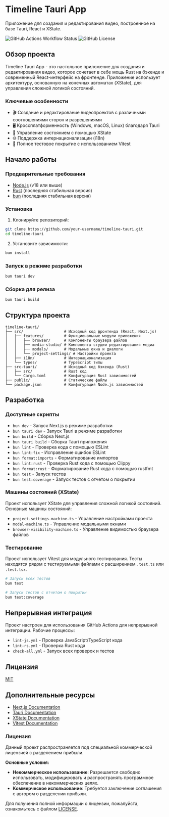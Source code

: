 # Timeline Tauri App

Приложение для создания и редактирования видео, построенное на базе Tauri, React и XState.

![GitHub Actions Workflow Status](https://img.shields.io/github/actions/workflow/status/your-username/timeline-tauri/check-all.yml?branch=main)
![GitHub License](https://img.shields.io/github/license/your-username/timeline-tauri)

## Обзор проекта

Timeline Tauri App - это настольное приложение для создания и редактирования видео, которое сочетает в себе мощь Rust на бэкенде и современный React-интерфейс на фронтенде. Приложение использует архитектуру, основанную на конечных автоматах (XState), для управления сложной логикой состояний.

### Ключевые особенности

- 🎬 Создание и редактирование видеопроектов с различными соотношениями сторон и разрешениями
- 🖥️ Кроссплатформенность (Windows, macOS, Linux) благодаря Tauri
- 🧠 Управление состоянием с помощью XState
- 🌐 Поддержка интернационализации (i18n)
- 🧪 Полное тестовое покрытие с использованием Vitest

## Начало работы

### Предварительные требования

- [Node.js](https://nodejs.org/) (v18 или выше)
- [Rust](https://www.rust-lang.org/tools/install) (последняя стабильная версия)
- [bun](https://bun.sh/) (последняя стабильная версия)

### Установка

1. Клонируйте репозиторий:

```bash
git clone https://github.com/your-username/timeline-tauri.git
cd timeline-tauri
```

2. Установите зависимости:

```bash
bun install
```

### Запуск в режиме разработки

```bash
bun tauri dev
```

### Сборка для релиза

```bash
bun tauri build
```

## Структура проекта

```
timeline-tauri/
├── src/                  # Исходный код фронтенда (React, Next.js)
│   ├── features/         # Функциональные модули приложения
│   │   ├── browser/      # Компоненты браузера файлов
│   │   ├── media-studio/ # Компоненты студии редактирования медиа
│   │   ├── modals/       # Модальные окна и диалоги
│   │   └── project-settings/ # Настройки проекта
│   ├── i18n/             # Интернационализация
│   └── types/            # TypeScript типы
├── src-tauri/            # Исходный код бэкенда (Rust)
│   ├── src/              # Rust код
│   └── Cargo.toml        # Конфигурация Rust зависимостей
├── public/               # Статические файлы
└── package.json          # Конфигурация Node.js зависимостей
```

## Разработка

### Доступные скрипты

- `bun dev` - Запуск Next.js в режиме разработки
- `bun tauri dev` - Запуск Tauri в режиме разработки
- `bun build` - Сборка Next.js
- `bun tauri build` - Сборка Tauri приложения
- `bun lint` - Проверка кода с помощью ESLint
- `bun lint:fix` - Исправление ошибок ESLint
- `bun format:imports` - Форматирование импортов
- `bun lint:rust` - Проверка Rust кода с помощью Clippy
- `bun format:rust` - Форматирование Rust кода с помощью rustfmt
- `bun test` - Запуск тестов
- `bun test:coverage` - Запуск тестов с отчетом о покрытии

### Машины состояний (XState)

Проект использует XState для управления сложной логикой состояний. Основные машины состояний:

- `project-settings-machine.ts` - Управление настройками проекта
- `modal-machine.ts` - Управление модальными окнами
- `browser-visibility-machine.ts` - Управление видимостью браузера файлов

### Тестирование

Проект использует Vitest для модульного тестирования. Тесты находятся рядом с тестируемыми файлами с расширением `.test.ts` или `.test.tsx`.

```bash
# Запуск всех тестов
bun test

# Запуск тестов с отчетом о покрытии
bun test:coverage
```

## Непрерывная интеграция

Проект настроен для использования GitHub Actions для непрерывной интеграции. Рабочие процессы:

- `lint-js.yml` - Проверка JavaScript/TypeScript кода
- `lint-rs.yml` - Проверка Rust кода
- `check-all.yml` - Запуск всех проверок и тестов

## Лицензия

[MIT](LICENSE)

## Дополнительные ресурсы

- [Next.js Documentation](https://nextjs.org/docs)
- [Tauri Documentation](https://v2.tauri.app/start/)
- [XState Documentation](https://xstate.js.org/docs/)
- [Vitest Documentation](https://vitest.dev/guide/)

### Лицензия

Данный проект распространяется под специальной коммерческой лицензией с разделением прибыли.

**Основные условия:**

- **Некоммерческое использование**: Разрешается свободно использовать, модифицировать и распространять программное обеспечение в некоммерческих целях.
- **Коммерческое использование**: Требуется заключение соглашения с автором о разделении прибыли.

Для получения полной информации о лицензии, пожалуйста, ознакомьтесь с файлом [LICENSE](./LICENSE).
